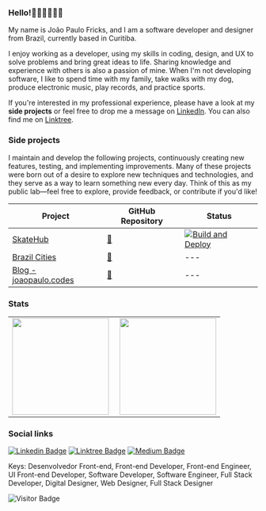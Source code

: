 ### Hello!👋👨🏻‍💻🇧🇷

My name is João Paulo Fricks, and I am a software developer and designer from Brazil, currently based in Curitiba.

I enjoy working as a developer, using my skills in coding, design, and UX to solve problems and bring great ideas to life. Sharing knowledge and experience with others is also a passion of mine. When I'm not developing software, I like to spend time with my family, take walks with my dog, produce electronic music, play records, and practice sports.

If you're interested in my professional experience, please have a look at my **side projects** or feel free to drop me a message on [LinkedIn](https://www.linkedin.com/in/joaopaulo80). You can also find me on [Linktree](https://linktr.ee/jpcmf).

### Side projects

I maintain and develop the following projects, continuously creating new features, testing, and implementing improvements. Many of these projects were born out of a desire to explore new techniques and technologies, and they serve as a way to learn something new every day. Think of this as my public lab—feel free to explore, provide feedback, or contribute if you'd like!

| Project | GitHub Repository  | Status  |
| ------- | --- | --- |
| [SkateHub](https://skatehub.vercel.app/) | [:link:](https://github.com/jpcmf/Frontend-GraduateProgram-FullStack-2024) | [![Build and Deploy](https://github.com/jpcmf/Frontend-GraduateProgram-FullStack-2024/actions/workflows/deploy.yaml/badge.svg?event=pull_request)](https://github.com/jpcmf/Frontend-GraduateProgram-FullStack-2024/actions/workflows/deploy.yaml) |
| [Brazil Cities](https://brazil-cities-admin.vercel.app/) | [:link:](https://github.com/jpcmf/brazil-cities-admin) | --- |
| [Blog - joaopaulo.codes](https://joaopaulocodes.netlify.app/) | [:link:]() | --- |

### Stats

<table align="center">
 <tr>
    <td><img height="195px" align="left" src="https://github-readme-stats.vercel.app/api?username=jpcmf&show_icons=true&theme=react" /></td>
    <td><img height="195px" align="right" src="https://github-readme-stats.vercel.app/api/top-langs/?username=jpcmf&hide=html&layout=compact&theme=react" /></td>
 </tr>
</table>

### Social links

[![Linkedin Badge](https://img.shields.io/badge/-LinkedIn-blue?style=flat-square&logo=Linkedin&logoColor=white&link=https://www.linkedin.com/in/joaopaulo80)](https://www.linkedin.com/in/joaopaulo80)
[![Linktree Badge](https://img.shields.io/badge/Linktree-linktr.ee/jpcmf-blue)](https://linktr.ee/jpcmf)
[![Medium Badge](https://img.shields.io/badge/medium.com-%40jpcmf-black)](https://medium.com/@jpcmf)

Keys: Desenvolvedor Front-end, Front-end Developer, Front-end Engineer, UI Front-end Developer, Software Developer, Software Engineer, Full Stack Developer, Digital Designer, Web Designer, Full Stack Designer

![Visitor Badge](https://visitor-badge.laobi.icu/badge?page_id=jpcmf.jpcmf)
